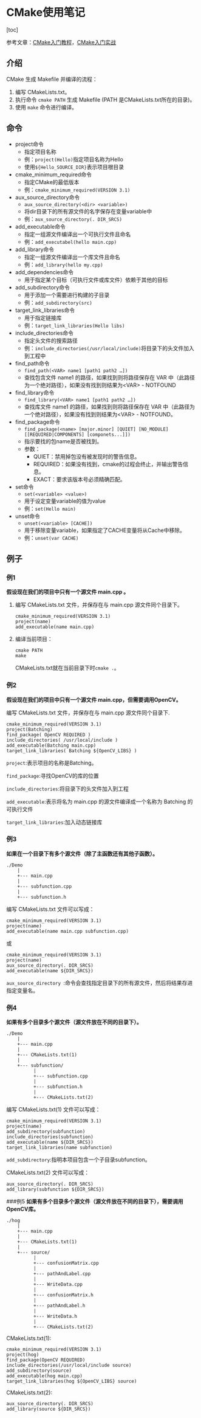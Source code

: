 # CMake使用笔记

[toc]

参考文章：[CMake入门教程](http://blog.csdn.net/fan_hai_ping/article/details/42524205)，[CMake入门实战](http://hahack.com/codes/cmake/)

## 介绍
CMake 生成 Makefile 并编译的流程：

1. 编写 CMakeLists.txt。
2. 执行命令 `cmake PATH` 生成 Makefile (PATH 是CMakeLists.txt所在的目录)。
3. 使用 `make` 命令进行编译。

## 命令

* project命令
	* 指定项目名称
	* 例：`project(Hello)`指定项目名称为Hello
	* 使用`${Hello_SOURCE_DIR}`表示项目根目录
* cmake\_minimum_required命令
	* 指定CMake的最低版本
	* 例：`cmake_minimum_required(VERSION 3.1)`
* aux\_source_directory命令
	* `aux_source_directory(<dir> <variable>)`
	* 将dir目录下的所有源文件的名字保存在变量variable中
	* 例：`aux_source_directory(. DIR_SRCS)`
* add\_executable命令
	* 指定一组源文件编译出一个可执行文件且命名
	* 例：`add_executabel(hello main.cpp)`
* add\_library命令
	* 指定一组源文件编译出一个库文件且命名
	* 例：`add_library(hello my.cpp)`
* add\_dependencies命令
	* 用于指定某个目标（可执行文件或库文件）依赖于其他的目标
* add\_subdirectory命令
	* 用于添加一个需要进行构建的子目录
	* 例：`add_subdirectory(src)`
* target\_link_libraries命令
	* 用于指定链接库
	* 例：`target_link_libraries(Hello libs)`
* include\_directories命令
	* 指定头文件的搜索路径
	* 例：`include_directories(/usr/local/include)`将目录下的头文件加入到工程中
* find\_path命令
	* `find_path(<VAR> name1 [path1 path2 …])`
	* 查找包含文件 name1 的路径，如果找到则将路径保存在 VAR 中（此路径为一个绝对路径），如果没有找到则结果为\<VAR> - NOTFOUND
* find_library命令
	* `find_library(<VAR> name1 [path1 path2 …])`
	* 查找库文件 name1 的路径，如果找到则将路径保存在 VAR 中（此路径为一个绝对路径），如果没有找到则结果为\<VAR> - NOTFOUND。
* find_package命令
	* `find_package(<name> [major.minor] [QUIET] [NO_MODULE][[REQUIRED|COMPONENTS] [componets...]])`
	* 指示要找的包name是否被找到。
	* 参数：
		* QUIET：禁用掉包没有被发现时的警告信息。
		* REQUIRED：如果没有找到，cmake的过程会终止，并输出警告信息。
		* EXACT：要求该版本号必须精确匹配。
* set命令
	* `set(<variable> <value>)`
	* 用于设定变量variable的值为value
	* 例：`set(Hello main)`
* unset命令
	* `unset(<variable> [CACHE])`
	* 用于移除变量variable，如果指定了CACHE变量将从Cache中移除。
	* 例：`unset(var CACHE)`

## 例子

### 例1
**假设现在我们的项目中只有一个源文件 main.cpp 。**

1. 编写 CMakeLists.txt 文件，并保存在与 main.cpp 源文件同个目录下。
	
	```
	cmake_minimum_required(VERSION 3.1)
	project(name)
	add_executable(name main.cpp)
	```

2. 编译当前项目：

	```
	cmake PATH
	make
	```
	CMakeLists.txt就在当前目录下时`cmake .`。

### 例2
**假设现在我们的项目中只有一个源文件 main.cpp，但需要调用OpenCV。**

编写 CMakeLists.txt 文件，并保存在与 main.cpp 源文件同个目录下.

```
cmake_minimum_required(VERSION 3.1)
project(Batching)
find_package( OpenCV REQUIRED )
include_directories( /usr/local/include )
add_executable(Batching main.cpp)
target_link_libraries( Batching ${OpenCV_LIBS} )
```
`project`:表示项目的名称是Batching。
	
`find_package`:寻找OpenCV的库的位置
	
`include_directories`:将目录下的头文件加入到工程
	
`add_executable`:表示将名为 main.cpp 的源文件编译成一个名称为 Batching 的可执行文件
	
`target_link_libraries`:加入动态链接库

### 例3
**如果在一个目录下有多个源文件（除了主函数还有其他子函数）。**

```
./Demo
    |
    +--- main.cpp
    |
    +--- subfunction.cpp
    |
    +--- subfunction.h
```

编写 CMakeLists.txt 文件可以写成：

```
cmake_minimum_required(VERSION 3.1)
project(name)
add_executable(name main.cpp subfunction.cpp)
```
或

```
cmake_minimum_required(VERSION 3.1)
project(name)
aux_source_directory(. DIR_SRCS)
add_executable(name ${DIR_SRCS})
```
	
`aux_source_directory `:命令会查找指定目录下的所有源文件，然后将结果存进指定变量名。

### 例4
**如果有多个目录多个源文件（源文件放在不同的目录下）。**

```
./Demo
    |
    +--- main.cpp
    |
    +--- CMakeLists.txt(1)
    |
    +--- subfunction/
          |
          +--- subfunction.cpp
          |
          +--- subfunction.h
          |
          +--- CMakeLists.txt(2)
```
编写 CMakeLists.txt(1) 文件可以写成：

```
cmake_minimum_required(VERSION 3.1)
project(name)
add_subdirectory(subfunction)
include_directories(subfunction)
add_executable(name ${DIR_SRCS})
target_link_libraries(name subfunction)
```
`add_subdirectory`:指明本项目包含一个子目录subfunction。

CMakeLists.txt(2) 文件可以写成：

```
aux_source_directory(. DIR_SRCS)
add_library(subfunction ${DIR_SRCS})
```
###例5
**如果有多个目录多个源文件（源文件放在不同的目录下），需要调用OpenCV库。**

```
./hog
    |
    +--- main.cpp
    |
    +--- CMakeLists.txt(1)
    |
    +--- source/
          |
          +--- confusionMatrix.cpp
          |
          +--- pathAndLabel.cpp
          |
          +--- WriteData.cpp
          |
          +--- confusionMatrix.h
          |
          +--- pathAndLabel.h
          |
          +--- WriteData.h
          |
          +--- CMakeLists.txt(2)
```

CMakeLists.txt(1):

```
cmake_minimum_required(VERSION 3.1)
project(hog)
find_package(OpenCV REQUIRED)
include_directories(/usr/local/include source)
add_subdirectory(source)
add_executable(hog main.cpp)
target_link_libraries(hog ${OpenCV_LIBS} source)
```
CMakeLists.txt(2):

```
aux_source_directory(. DIR_SRCS)
add_library(source ${DIR_SRCS})
```


